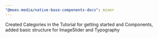 ```yaml
---
"@moes-media/native-base-components-docs": minor
---
```


Created Categories in the Tutorial for getting started and Components, added basic structure for ImageSlider and Typography
